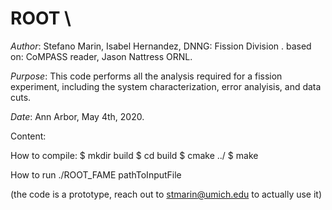 # ROOT \
_Author_: Stefano Marin, Isabel Hernandez, DNNG: Fission Division .
based on: CoMPASS reader, Jason Nattress ORNL.

_Purpose_: This code performs all the analysis required for a fission experiment,
including the system characterization, error analyisis, and data cuts.

_Date_: Ann Arbor, May 4th, 2020.

Content:

How to compile:
$ mkdir build
$ cd build
$ cmake ../
$ make

How to run
./ROOT_FAME pathToInputFile

(the code is a prototype, reach out to stmarin@umich.edu to actually use it)
